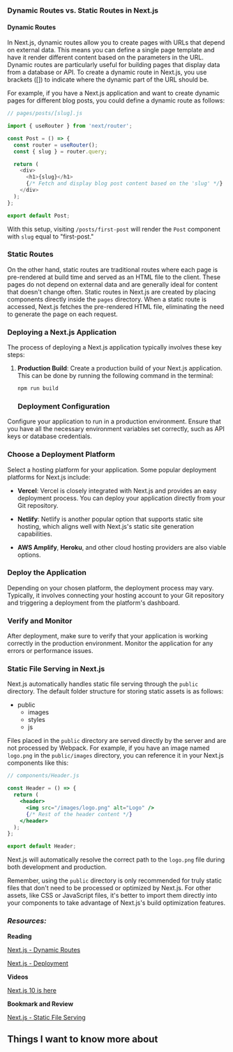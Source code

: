 ### Dynamic Routes vs. Static Routes in Next.js

#### Dynamic Routes
In Next.js, dynamic routes allow you to create pages with URLs that depend on external data. This means you can define a single page template and have it render different content based on the parameters in the URL. Dynamic routes are particularly useful for building pages that display data from a database or API. To create a dynamic route in Next.js, you use brackets ([]) to indicate where the dynamic part of the URL should be.

For example, if you have a Next.js application and want to create dynamic pages for different blog posts, you could define a dynamic route as follows:

```javascript
// pages/posts/[slug].js

import { useRouter } from 'next/router';

const Post = () => {
  const router = useRouter();
  const { slug } = router.query;

  return (
    <div>
      <h1>{slug}</h1>
      {/* Fetch and display blog post content based on the 'slug' */}
    </div>
  );
};

export default Post;
```

With this setup, visiting `/posts/first-post` will render the `Post` component with `slug` equal to "first-post."

### Static Routes
On the other hand, static routes are traditional routes where each page is pre-rendered at build time and served as an HTML file to the client. These pages do not depend on external data and are generally ideal for content that doesn't change often. Static routes in Next.js are created by placing components directly inside the `pages` directory. When a static route is accessed, Next.js fetches the pre-rendered HTML file, eliminating the need to generate the page on each request.

### Deploying a Next.js Application
The process of deploying a Next.js application typically involves these key steps:

1. **Production Build**: Create a production build of your Next.js application. This can be done by running the following command in the terminal:

   ```bash
   npm run build
   ```

   ### Deployment Configuration
Configure your application to run in a production environment. Ensure that you have all the necessary environment variables set correctly, such as API keys or database credentials.

### Choose a Deployment Platform
Select a hosting platform for your application. Some popular deployment platforms for Next.js include:

- **Vercel**: Vercel is closely integrated with Next.js and provides an easy deployment process. You can deploy your application directly from your Git repository.

- **Netlify**: Netlify is another popular option that supports static site hosting, which aligns well with Next.js's static site generation capabilities.

- **AWS Amplify**, **Heroku**, and other cloud hosting providers are also viable options.

### Deploy the Application
Depending on your chosen platform, the deployment process may vary. Typically, it involves connecting your hosting account to your Git repository and triggering a deployment from the platform's dashboard.

### Verify and Monitor
After deployment, make sure to verify that your application is working correctly in the production environment. Monitor the application for any errors or performance issues.

### Static File Serving in Next.js
Next.js automatically handles static file serving through the `public` directory. The default folder structure for storing static assets is as follows:

- public
  - images
  - styles
  - js



Files placed in the `public` directory are served directly by the server and are not processed by Webpack. For example, if you have an image named `logo.png` in the `public/images` directory, you can reference it in your Next.js components like this:

```jsx
// components/Header.js

const Header = () => {
  return (
    <header>
      <img src="/images/logo.png" alt="Logo" />
      {/* Rest of the header content */}
    </header>
  );
};

export default Header;
```

Next.js will automatically resolve the correct path to the `logo.png` file during both development and production.

Remember, using the `public` directory is only recommended for truly static files that don't need to be processed or optimized by Next.js. For other assets, like CSS or JavaScript files, it's better to import them directly into your components to take advantage of Next.js's build optimization features.

### *Resources:*
**Reading**

[Next.js - Dynamic Routes](https://nextjs.org/learn/basics/dynamic-routes)

[Next.js - Deployment](https://nextjs.org/learn/basics/deploying-nextjs-app)

**Videos**

[Next.js 10 is here](https://www.youtube.com/watch?v=JWCS5IdECVI)


**Bookmark and Review**

[Next.js - Static File Serving](https://nextjs.org/docs/basic-features/static-file-serving)


## Things I want to know more about
